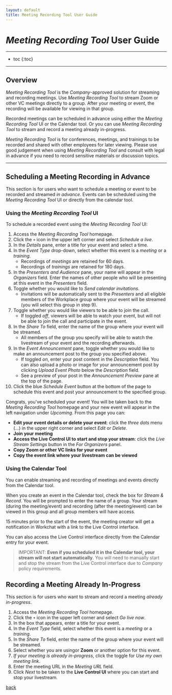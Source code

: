 ```yaml
---
layout: default
title: Meeting Recording Tool User Guide
---
```


# _Meeting Recording Tool_ User Guide

---

* toc
{:toc}

---

## Overview

_Meeting Recording Tool_ is the _Company_-approved solution for streaming and recording meetings. Use _Meeting Recording Tool_ to stream Zoom or other VC meetings directly to a group. After your meeting or event, the recording will be available for viewing in that group.

Recorded meetings can be scheduled in advance using either the _Meeting Recording Tool_ UI or the Calendar tool. Or you can use _Meeting Recording Tool_ to stream and record a meeting already in-progress.

_Meeting Recording Tool_ is for conferences, meetings, and trainings to be recorded and shared with other employees for later viewing. Please use good judgement when using _Meeting Recording Tool_ and consult with legal in advance if you need to record sensitive materials or discussion topics.

---

## Scheduling a Meeting Recording in Advance

This section is for users who want to schedule a meeting or event to be recorded and streamed _in advance_. Events can be scheduled using the _Meeting Recording Tool_ UI or directly from the calendar tool.

### Using the _Meeting Recording Tool_ UI

To schedule a recorded event using the _Meeting Recording Tool_ UI:

1. Access the _Meeting Recording Tool_ homepage.
1. Click the ```+``` icon in the upper left corner and select _Schedule a live_.
1. In the _Details_ pane, enter a title for your event and select a time.
1. In the _Event Type_ drop-down, select whether this event is a _meeting_ or a _training_.
    * Recordings of _meetings_ are retained for 60 days.
    * Recordings of _trainings_ are retained for 180 days.
1. In the _Presenters and Audience_ pane, your name will appear in the _Organizers_ field. Enter the names of other people who will be presenting at this event in the _Presenters_ field.
1. Toggle whether you would like to _Send calendar invitations_.
    * Invitations will be automatically sent to the _Presenters_ and all eligible members of the Workplace group where your event will be streamed (you will select this group in step 9).
1. Toggle whether you would like viewers to be able to join the call.
    * If toggled _off_, viewers will be able to watch your event, but will not be able to join the call and participate in the event.
1. In the _Share To_ field, enter the name of the group where your event will be streamed.
    * All members of the group you specify will be able to watch the livestream of your event and the recording afterwards.
1. In the _Event Announcement_ pane, toggle whether you would like to make an announcement post to the group you specified above.
    * If toggled _on_, enter your post content in the _Description_ field. You can also upload a photo or image for your announcement post by clicking _Upload Event Photo_ below the _Description_ field.
    * See a preview of your post in the _Announcement Preview_ pane at the top of the page.
1. Click the blue _Schedule Event_ button at the bottom of the page to schedule this event and post your announcement to the specified group.

Congrats, you've scheduled your event! You will be taken back to the _Meeting Recording Tool_ homepage and your new event will appear in the left navigation under _Upcoming_. From this page you can:
* **Edit your event details or delete your event**: click the _three dots_ menu (...) in the upper right corner and select _Edit_ or _Delete_.
* **Join your meeting**
* **Access the Live Control UI to start and stop your stream**: click the _Live Stream Settings_ button in the _For Organizers_ panel.
* **Copy Zoom or other VC links for your event**
* **Copy the event link where your livestream can be viewed**

### Using the Calendar Tool

You can enable streaming and recording of meetings and events directly from the Calendar tool.

When you create an event in the Calendar tool, check the box for _Stream & Record_. You will be prompted to enter the name of a group. Your stream (during the meeting/event) and recording (after the meeting/event) can be viewed in this group and all group members will have access.

15 minutes prior to the start of the event, the meeting creator will get a notification in Workchat with a link to the Live Control interface.

You can also access the Live Control interface directly from the Calendar entry for your event.

> IMPORTANT: **Even if you scheduled it in the Calendar tool, your stream will not start automatically**. You will need to manually start and stop the stream from the Live Control interface due to _Company_ policy requirements.

## Recording a Meeting Already In-Progress

This section is for users who want to stream and record a meeting _already in-progress_.

1. Access the _Meeting Recording Tool_ homepage.
1. Click the ```+``` icon in the upper left corner and select _Go live now_.
1. In the box that appears, enter a title for your event.
1. In the _Event Type_ field, select whether this event is a _meeting_ or a _training_.
1. In the _Share To_ field, enter the name of the group where your event will be streamed.
1. Select whether you are usingor **Zoom** or another option for this event.
1. _If your meeting is already in-progress_, click the toggle for _Use my own meeting link_.
1. Enter the meeting URL in the _Meeting URL_ field.
1. Click _Next_ to be taken to the **Live Control UI** where you can start and stop your livestream.

[back](../)

